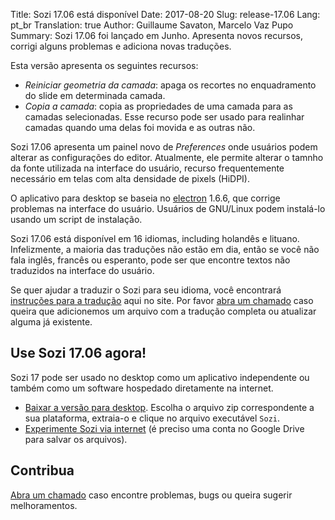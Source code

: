 Title: Sozi 17.06 está disponível
Date: 2017-08-20
Slug: release-17.06
Lang: pt_br
Translation: true
Author: Guillaume Savaton, Marcelo Vaz Pupo
Summary:
    Sozi 17.06 foi lançado em Junho.
    Apresenta novos recursos, corrigi alguns problemas e adiciona novas traduções.

Esta versão apresenta os seguintes recursos:

* *Reiniciar geometria da camada*: apaga os recortes no enquadramento do slide em determinada camada.
* *Copia a camada*: copia as propriedades de uma camada para as camadas selecionadas.
  Esse recurso pode ser usado para realinhar camadas quando uma delas foi movida e as outras não.

Sozi 17.06 apresenta um painel novo de *Preferences* onde usuários podem alterar as configurações do editor.
Atualmente, ele permite alterar o tamnho da fonte utilizada na interface do usuário, recurso frequentemente necessário
em telas com alta densidade de pixels (HiDPI).

O aplicativo para desktop se baseia no [electron](http://electron.atom.io/) 1.6.6, que corrige
problemas na interface do usuário.
Usuários de GNU/Linux podem instalá-lo usando um script de instalação.

Sozi 17.06 está disponível em 16 idiomas, including holandês e lituano.
Infelizmente, a maioria das traduções não estão em dia, então se você não fala inglês,
francês ou esperanto, pode ser que encontre textos não traduzidos na interface do usuário.

Se quer ajudar a traduzir o Sozi para seu idioma, você encontrará [instruções para a tradução](|filename|/pages/pt_br/translate-editor.md) aqui no site.
Por favor [abra um chamado](https://github.com/senshu/Sozi/issues) caso queira que adicionemos um arquivo com a tradução completa
ou atualizar alguma já existente.


Use Sozi 17.06 agora!
-------------------

Sozi 17 pode ser usado no desktop como um aplicativo independente ou também como um software hospedado diretamente na internet.

* [Baixar a versão para desktop](https://github.com/senshu/Sozi/releases/tag/17.06).
  Escolha o arquivo zip correspondente a sua plataforma, extraia-o e clique no arquivo executável `Sozi`.
* [Experimente Sozi via internet](http://sozi.baierouge.fr/demo/) (é preciso uma conta no Google Drive para salvar os arquivos).

Contribua
----------

[Abra um chamado](https://github.com/senshu/Sozi/issues) caso encontre problemas, bugs
ou queira sugerir melhoramentos.
